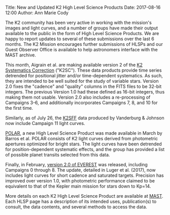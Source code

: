 Title: New and Updated K2 High Level Science Products
Date: 2017-08-16 12:00
Author: Ann Marie Cody

The K2 community has been very active in working with the mission's images and light curves, and a number of groups have made 
their output available to the public in the form of High Level Science Products. We are happy to report updates to several of these 
submissions over the last 6 months. The K2 Mission encourages further submissions of HLSPs and our Guest Observer Office is available
to help astronomers interface with the MAST archive.

This month, Aigrain et al. are making available version 2 of the [K2 Systematics Correction](https://archive.stsci.edu/prepds/k2sc/) 
("K2SC"). These data products provide time series detrended for positional jitter and/or time-dependent systematics. As such, they are 
intended to be well suited for the study of variable stars. Version 2.0 fixes the "cadence" and "quality" columns in the FITS files to 
be 32-bit integers. The previous Version 1.0 had these defined as 16-bit integers, thus making them not usable. Version 2.0 also 
includes a re-processing of Campaigns 3-6, and additionally incorporates Campaigns 7, 8, and 10 for the first time.

Similarly, as of July 26, the [K2SFF](https://archive.stsci.edu/prepds/k2sff/) data produced by Vanderburg & Johnson now include 
Campaign 11 light curves.

[POLAR](https://archive.stsci.edu/prepds/polar/), a new High Level Science Product was made available in March by Barros et al. 
POLAR consists of K2 light curves derived from photometric apertures optimized for bright stars. The light curves have
been detrended for position-dependent systematic effects, and the group has provided a list of possible planet transits
selected from this data. 

Finally, in February, [version 2.0 of EVEREST](https://archive.stsci.edu/prepds/everest/) was released, including Campaigns 0 through 
8. The update, detailed in Luger et al. (2017), now includes light curves for short cadence and saturated targets. Precision has 
improved over version 1.0, with photometric performance claimed to be equivalent to that of the Kepler main mission for stars down to 
Kp=14.

More details on each K2 High Level Science Product are available at [MAST](https://archive.stsci.edu/k2/hlsps.html). Each HLSP
page has a description of its intended uses, publication(s) to consult, the data contents, and several methods to access the data. 
